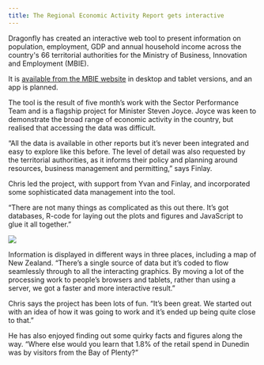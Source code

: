 ```yaml
---
title: The Regional Economic Activity Report gets interactive
---
```


Dragonfly has created an interactive web tool to present information
on population, employment, GDP and annual household income across the
country's 66 territorial authorities for the Ministry of Business,
Innovation and Employment (MBIE). 

It is [available from the MBIE
website](http://www.mbie.govt.nz/info-services/business/business-growth-agenda/regions/interactive-web-tool)
in desktop and tablet versions, and an app is planned.

<!--more-->

The tool is the result of five month’s work with the Sector
Performance Team and is a flagship project for Minister Steven Joyce.
Joyce was keen to demonstrate the broad range of economic activity in
the country, but realised that accessing the data was difficult.

“All the data is available in other reports but it’s never been
integrated and easy to explore like this before. The level of detail
was also requested by the territorial authorities, as it informs their
policy and planning around resources, business management and
permitting,” says Finlay.


Chris led the project, with support from Yvan and Finlay, and
incorporated some sophisticated data management into the tool.

“There are not many things as complicated as this out there. It’s got
databases, R-code for laying out the plots and figures and JavaScript
to glue it all together.”

![](/news/2014-06-11-regional-economic-activity-report-gets-interactive/REAR-screen-shot.jpg)

Information is displayed in different ways in three places, including
a map of New Zealand. “There’s a single source of data but it’s coded
to flow seamlessly through to all the interacting graphics. By moving
a lot of the processing work to people’s browsers and tablets, rather
than using a server, we got a faster and more interactive result.”

Chris says the project has been lots of fun. “It’s been great. We
started out with an idea of how it was going to work and it’s ended up
being quite close to that.”

He has also enjoyed finding out some quirky facts and figures along
the way. “Where else would you learn that 1.8% of the retail spend in
Dunedin was by visitors from the Bay of Plenty?”
